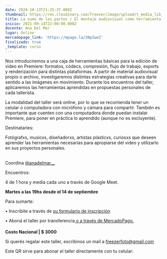 ```yaml
---
date: 2020-10-13T21:25:37.000Z
thumbnail: https://res.cloudinary.com/freezer/image/upload/t_media_lib_thumb/v1630540083/2021/La_suma_de_las_partes_-_Web_rdnhzc.jpg
title: La suma de las partes / El montaje audiovisual como herramienta creativa
inicio: 2021-09-14T22:00:00.000Z
docente: Ana Del Mar
lugar: Online
mercadopago_link: 'https://mpago.la/2NpZweZ'
finalizado: true
_template: curso
---
```


Nos introduciremos a una caja de herramientas básicas para la edición de video en Premiere: formatos, códecs, compresión, flujo de trabajo, exports y renderización para distintas plataformas. A partir de material audiovisual propio o archivo, investigaremos distintas estrategias creativas para darle sentido a las imágenes en movimiento. Durante los encuentros del taller, aplicaremos las herramientas aprendidas en propuestas personales de cada tallerista.

La modalidad del taller será online, por lo que se recomienda tener un celular o computadora con micrófono y cámara para compartir. También es importante que cuenten con una computadora donde puedan instalar Premiere, para poner en práctica lo aprendido (aunque no es excluyente).

Destinataries:

Fotógrafxs, musicxs, diseñadorxs, artistas plásticxs, curiosxs que deseen aprender las herramientas necesarias para apropiarse del video y utilizarlo en sus proyectos personales.

[  
]()Coordina [@anadelmar__](www.instagram.com/anadelmar__)

Encuentros:

4 de 1 hora y media cada uno a través de Google Meet.

**Martes a las 19hs desde el 14 de septiembre** 

Para sumarte:

• Inscribite a través de [su formulario de inscripción](https://docs.google.com/forms/d/1Enu3uYCDMTC9tltU9xIWH07sFVei9Evy8dOMh06Gafc/edit)

• Aboná el taller por transferencia[ o a través de MercadoPago.](https://mpago.la/2NpZweZ)

#### 

**Costo Nacional | $ 3000**

Si querés regalar este taller, escribinos un mail a freezerfoto@gmail.com

Este QR sirve para abonar el taller directamente con tu celular:

